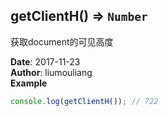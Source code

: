 ## getClientH() ⇒ <code>Number</code>
<p>获取document的可见高度</p>

**Date**: 2017-11-23  
**Author**: liumouliang  
**Example**  
```javascript
console.log(getClientH()); // 722
```
